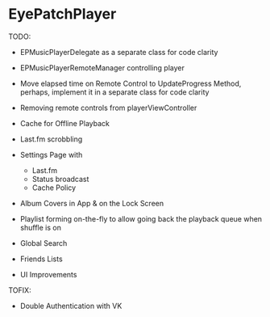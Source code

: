 # EyePatchPlayer
TODO:

- EPMusicPlayerDelegate as a separate class for code clarity

- EPMusicPlayerRemoteManager controlling player

- Move elapsed time on Remote Control to UpdateProgress Method, perhaps, implement it in a separate class for code clarity

- Removing remote controls from playerViewController

- Cache for Offline Playback

- Last.fm scrobbling

- Settings Page with
    - Last.fm
    - Status broadcast
    - Cache Policy

- Album Covers in App & on the Lock Screen

- Playlist forming on-the-fly to allow going back the playback queue when shuffle is on

- Global Search

- Friends Lists

- UI Improvements

TOFIX:

- Double Authentication with VK

